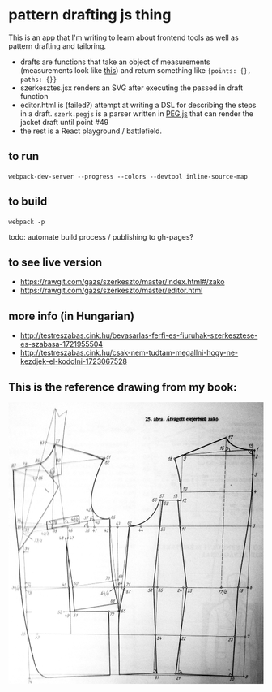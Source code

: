 # pattern drafting js thing

This is an app that I'm writing to learn about frontend tools as well as pattern drafting and tailoring.


- drafts are functions that take an object of measurements (measurements look like [this](https://github.com/gazs/szerkeszto/blob/master/sizes/normal.json)) and return something like `{points: {}, paths: {}}`
- szerkesztes.jsx renders an SVG  after executing the passed in draft function
- editor.html is (failed?) attempt at writing a DSL for describing the steps in a draft. `szerk.pegjs` is a parser written in [PEG.js](http://pegjs.org) that can render the jacket draft until point #49
- the rest is a React playground / battlefield.

## to run

`webpack-dev-server --progress --colors --devtool inline-source-map`

## to build

`webpack -p`

todo: automate build process / publishing to gh-pages?

## to see live version

- https://rawgit.com/gazs/szerkeszto/master/index.html#/zako
- https://rawgit.com/gazs/szerkeszto/master/editor.html



## more info (in Hungarian)

* http://testreszabas.cink.hu/bevasarlas-ferfi-es-fiuruhak-szerkesztese-es-szabasa-1721955504
* http://testreszabas.cink.hu/csak-nem-tudtam-megallni-hogy-ne-kezdjek-el-kodolni-1723067528


## This is the reference drawing from my book:

<img src="https://raw.githubusercontent.com/gazs/szerkeszto/master/zako.jpg">
